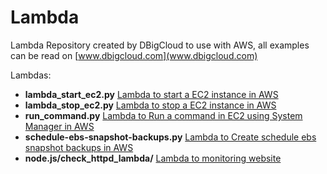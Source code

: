 # Lambda
Lambda Repository created by DBigCloud to use with AWS, all examples can be read on [www.dbigcloud.com](www.dbigcloud.com)

Lambdas:
  - **lambda_start_ec2.py**	[Lambda to start a EC2 instance in AWS](https://www.dbigcloud.com/cloud-computing/220-automatiza-el-apagado-de-instancias-ec2-a-traves-de-lambdas-en-aws.html)
  - **lambda_stop_ec2.py**	[Lambda to stop a EC2 instance in AWS](https://www.dbigcloud.com/cloud-computing/220-automatiza-el-apagado-de-instancias-ec2-a-traves-de-lambdas-en-aws.html)
  - **run_command.py**	[Lambda to Run a command in EC2 using System Manager in AWS](https://www.dbigcloud.com/cloud-computing/277-como-ejecutar-un-script-en-una-ec2-con-lambda-y-system-manager-en-aws.html)
  - **schedule-ebs-snapshot-backups.py**	[Lambda to Create schedule ebs snapshot backups in AWS](https://www.dbigcloud.com/cloud-computing/213-como-programar-snapshots-de-instancias-ec2-con-lambda-en-aws.html)
  - **node.js/check_httpd_lambda/** [Lambda to monitoring website](https://www.dbigcloud.com/cloud-computing/227-monitoriza-tus-webs-en-aws-a-traves-de-una-lambda.html)
